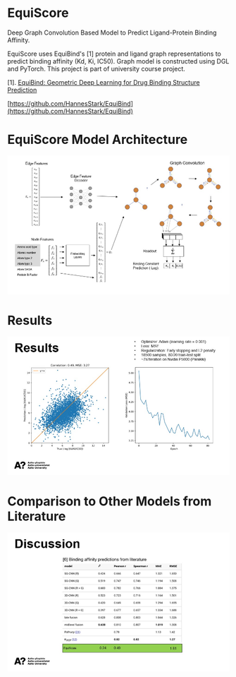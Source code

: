 # EquiScore
Deep Graph Convolution Based Model to Predict Ligand-Protein Binding Affinity.

EquiScore uses EquiBind's [1] protein and ligand graph representations to predict binding affinity (Kd, Ki, IC50). Graph model is constructed using DGL and PyTorch.
This project is part of university course project.

[1]. [EquiBind: Geometric Deep Learning for Drug Binding Structure Prediction](https://arxiv.org/abs/2202.05146)

[https://github.com/HannesStark/EquiBind](https://github.com/HannesStark/EquiBind)

# EquiScore Model Architecture
![](https://github.com/lutrarutra/EquiScore/blob/main/figures/architecture.jpg?raw=true)

# Results
![](https://github.com/lutrarutra/EquiScore/blob/main/figures/results.jpg?raw=true)

# Comparison to Other Models from Literature
![](https://github.com/lutrarutra/EquiScore/blob/main/figures/comparison.jpg?raw=true)
